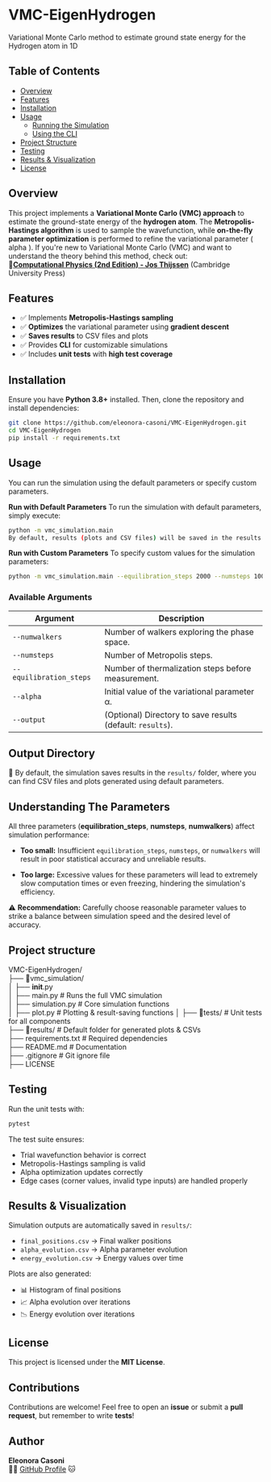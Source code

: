 # VMC-EigenHydrogen
Variational Monte Carlo method to estimate ground state energy for the Hydrogen atom in 1D

## Table of Contents
- [Overview](#overview)
- [Features](#features)
- [Installation](#installation)
- [Usage](#usage)
  - [Running the Simulation](#running-the-simulation)
  - [Using the CLI](#using-the-cli)
- [Project Structure](#project-structure)
- [Testing](#testing)
- [Results & Visualization](#results--visualization)
- [License](#license)

## Overview
This project implements a **Variational Monte Carlo (VMC) approach** to estimate the ground-state energy of the **hydrogen atom**. The **Metropolis-Hastings algorithm** is used to sample the wavefunction, while **on-the-fly parameter optimization** is performed to refine the variational parameter \( alpha \). If you're new to Variational Monte Carlo (VMC) and want to understand the theory behind this method, check out:  
📖**[Computational Physics (2nd Edition) - Jos Thijssen](https://www.cambridge.org/)** (Cambridge University Press)

## Features
- ✅ Implements **Metropolis-Hastings sampling**  
- ✅ **Optimizes** the variational parameter using **gradient descent**  
- ✅ **Saves results** to CSV files and plots
- ✅ Provides **CLI** for customizable simulations  
- ✅ Includes **unit tests** with **high test coverage**  

## Installation
Ensure you have **Python 3.8+** installed. Then, clone the repository and install dependencies:
```bash
git clone https://github.com/eleonora-casoni/VMC-EigenHydrogen.git
cd VMC-EigenHydrogen
pip install -r requirements.txt 
```
## Usage
You can run the simulation using the default parameters or specify custom parameters.

**Run with Default Parameters**
To run the simulation with default parameters, simply execute:

```bash
python -m vmc_simulation.main
By default, results (plots and CSV files) will be saved in the results folder.
```
**Run with Custom Parameters**
To specify custom values for the simulation parameters:

```bash
python -m vmc_simulation.main --equilibration_steps 2000 --numsteps 100 --numwalkers 3000 --alpha 1 --output my_results
```
### Available Arguments

| Argument              | Description                                                    |
|-----------------------|----------------------------------------------------------------|
| `--numwalkers`        | Number of walkers exploring the phase space.                    |
| `--numsteps`          | Number of Metropolis steps.                                     |
| `--equilibration_steps` | Number of thermalization steps before measurement.             |
| `--alpha`             | Initial value of the variational parameter α.                 |
| `--output`            | (Optional) Directory to save results (default: `results`).     |

## Output Directory

📂 By default, the simulation saves results in the `results/` folder, where you can find CSV files and plots generated using default parameters.

## Understanding The Parameters

All three parameters (**equilibration_steps**, **numsteps**, **numwalkers**) affect simulation performance:

*   **Too small:** Insufficient `equilibration_steps`, `numsteps`, or `numwalkers` will result in poor statistical accuracy and unreliable results.

*   **Too large:** Excessive values for these parameters will lead to extremely slow computation times or even freezing, hindering the simulation's efficiency.

⚠️  **Recommendation:** Carefully choose reasonable parameter values to strike a balance between simulation speed and the desired level of accuracy.

## Project structure
VMC-EigenHydrogen/  
├── 📂vmc_simulation/  
│   ├── __init__.py  
│   ├── main.py           # Runs the full VMC simulation  
│   ├── simulation.py     # Core simulation functions  
│   ├── plot.py           # Plotting & result-saving functions 
│
├── 📂tests/              # Unit tests for all components  
├── 📂results/            # Default folder for generated plots & CSVs  
├── requirements.txt      # Required dependencies  
├── README.md             # Documentation  
├── .gitignore            # Git ignore file  
├── LICENSE  

## Testing

Run the unit tests with:

```bash
pytest 
```
The test suite ensures:

*   Trial wavefunction behavior is correct
*   Metropolis-Hastings sampling is valid
*   Alpha optimization updates correctly
*   Edge cases (corner values, invalid type inputs) are handled properly

## Results & Visualization

Simulation outputs are automatically saved in `results/`:

*   `final_positions.csv` → Final walker positions
*   `alpha_evolution.csv` → Alpha parameter evolution
*   `energy_evolution.csv` → Energy values over time

Plots are also generated:

*   📊 Histogram of final positions
*   📈 Alpha evolution over iterations
*   📉 Energy evolution over iterations

## License
This project is licensed under the **MIT License**.

## Contributions
Contributions are welcome! Feel free to open an **issue** or submit a **pull request**, but remember to write **tests**!

**Author**
----------

**Eleonora Casoni**  
👩‍💻 [GitHub Profile](https://github.com/eleonora-casoni) 🐱

